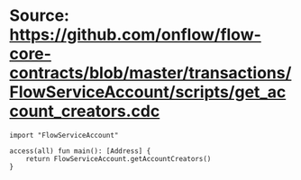 # Source: https://github.com/onflow/flow-core-contracts/blob/master/transactions/FlowServiceAccount/scripts/get_account_creators.cdc

```
import "FlowServiceAccount"

access(all) fun main(): [Address] {
    return FlowServiceAccount.getAccountCreators()
}
```